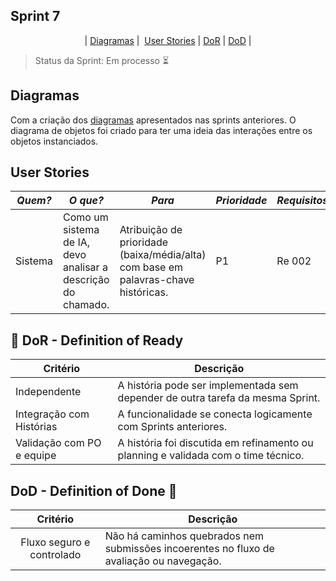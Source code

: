 ## Sprint 7



<p align="center">
| <a href = "#sequencia">Diagramas</a> |
 <a href = "#user">User Stories</a> |
<a href ="#dor">DoR</a> |
<a href ="#dod">DoD</a> |
</p>

> Status da Sprint: Em processo ⏳

## Diagramas <a id="sequencia"></a>

Com a criação dos [diagramas](https://github.com/RenteriaJuan/Gestao-de-Chamados/blob/main/Diagramas/ChamadosGestao.asta) apresentados nas sprints anteriores. O diagrama de objetos foi criado para ter uma ideia das interações entre os objetos instanciados.   

## User Stories <a id = "user"></a>

|*Quem?*        | *O que?*                                                              |*Para*                                                                                | *Prioridade* | *Requisitos*         | *Status*      |
|---------------|-----------------------------------------------------------------------|--------------------------------------------------------------------------------------|--------------|----------------------|---------------| 
|Sistema        | Como um sistema de IA, devo analisar a descrição do chamado.          | Atribuição de prioridade (baixa/média/alta) com base em palavras-chave históricas.   |P1            |Re 002                |Concluído ✅| 


## 🏅 DoR - Definition of Ready <a id="dor"></a>

| Critério                   | Descrição                                                                                         |
| -------------------------- | ------------------------------------------------------------------------------------------------- |
| Independente               | A história pode ser implementada sem depender de outra tarefa da mesma Sprint.                    |
| Integração com Histórias   | A funcionalidade se conecta logicamente com Sprints anteriores.                                   |
| Validação com PO e equipe  | A história foi discutida em refinamento ou planning e validada com o time técnico.                |

## DoD - Definition of Done 🏅 <a id="dod">


|              Critério              | Descrição                                                                                          |
| :--------------------------------: | -------------------------------------------------------------------------------------------------- |
|         Fluxo seguro e controlado  | Não há caminhos quebrados nem submissões incoerentes no fluxo de avaliação ou navegação.           |
